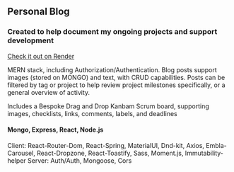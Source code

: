 ## Personal Blog 
### Created to help document my ongoing projects and support development

[Check it out on Render](https://portfolioupdate2024.onrender.com/loggerBuddy)

MERN stack, including Authorization/Authentication. 
Blog posts support images (stored on MONGO) and text, with CRUD capabilities.
Posts can be filtered by tag or project to help review project milestones specifically, or a general overview of activity.

Includes a Bespoke Drag and Drop Kanbam Scrum board, supporting images, checklists, links, comments, labels, and deadlines

#### Mongo, Express, React, Node.js

Client: React-Router-Dom, React-Spring, MaterialUI, Dnd-kit, Axios, Embla-Carousel, React-Dropzone, React-Toastify, Sass, Moment.js, Immutability-helper
Server: Auth/Auth, Mongoose, Cors
